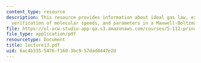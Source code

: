 ```yaml
---
content_type: resource
description: This resource provides information about ideal gas law, experimental
  verification of molecular speeds, and parameters in a Maxwell-Boltzmann distribution.
file: https://ol-ocw-studio-app-qa.s3.amazonaws.com/courses/5-112-principles-of-chemical-science-fall-2005/6ac4b3355476f1603bc957dad4447e2d_lecture13.pdf
file_type: application/pdf
resourcetype: Document
title: lecture13.pdf
uid: 6ac4b335-5476-f160-3bc9-57dad4447e2d
---
```

